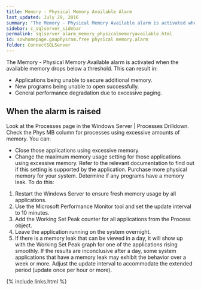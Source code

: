 ```yaml
---
title: Memory - Physical Memory Available Alarm
last_updated: July 29, 2016
summary: "The Memory - Physical Memory Available alarm is activated when the available memory drops below a threshold."
sidebar: c_sqlserver_sidebar
permalink: sqlserver_alarm_memory_physicalmemoryavailable.html
id: sowhomepage.gauphysram.free physical memory.alarm
folder: ConnectSQLServer
---
```




The Memory - Physical Memory Available alarm is activated when the available memory drops below a threshold. This can result in:

* Applications being unable to secure additional memory.
* New programs being unable to open successfully.
* General performance degradation due to excessive paging.

## When the alarm is raised

Look at the Processes page in the Windows Server | Processes Drilldown. Check the Phys MB column for processes using excessive amounts of memory. You can:
* Close those applications using excessive memory.
* Change the maximum memory usage setting for those applications using excessive memory. Refer to the relevant documentation to find out if this setting is supported by the application.
Purchase more physical memory for your system.
Determine if any programs have a memory leak. To do this:
1. Restart the Windows Server to ensure fresh memory usage by all applications.
2. Use the Microsoft Performance Monitor tool and set the update interval to 10 minutes.
3. Add the Working Set Peak counter for all applications from the Process object.
4. Leave the application running on the system overnight.
5. If there is a memory leak that can be viewed in a day, it will show up with the Working Set Peak graph for one of the applications rising smoothly. If the results are inconclusive after a day, some system applications that have a memory leak may exhibit the behavior over a week or more. Adjust the update interval to accommodate the extended period (update once per hour or more).

{% include links.html %}
